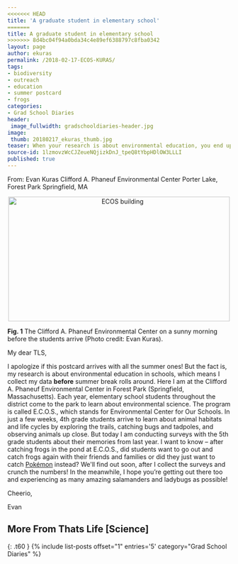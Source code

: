 ```yaml
---
<<<<<<< HEAD
title: 'A graduate student in elementary school'
=======
title: A graduate student in elementary school
>>>>>>> 8d4bc04f94a0bda34c4e89ef6388797c8fba0342
layout: page
author: ekuras
permalink: /2018-02-17-ECOS-KURAS/
tags:
- biodiversity
- outreach
- education
- summer postcard
- frogs
categories:
- Grad School Diaries
header:
 image_fullwidth: gradschooldiaries-header.jpg
image:
 thumb: 20180217_ekuras_thumb.jpg
teaser: When your research is about environmental education, you end up spending all your time at school!
source-id: 1lzmovzWcCJZeueNQjizkDnJ_tpeQ8tYbpHDlOW3LLLI
published: true
---
```

From: 	Evan Kuras
Clifford A. Phaneuf Environmental Center 
Porter Lake, Forest Park
Springfield, MA

<center><a data-flickr-embed="true"  href="https://www.flickr.com/photos/139839751@N06/26544981619/in/dateposted-friend/" title="ECOS building"><img src="https://farm5.staticflickr.com/4556/26544981619_958eb2a908.jpg" width="500" height="281" alt="ECOS building"></a><script async src="//embedr.flickr.com/assets/client-code.js" charset="utf-8"></script> </center>

**Fig. 1** The Clifford A. Phaneuf Environmental Center on a sunny morning before the students arrive (Photo credit: Evan Kuras). 

My dear TLS,

I apologize if this postcard arrives with all the summer ones! But the fact is, my research is about environmental education in schools, which means I collect my data **before** summer break rolls around. Here I am at the Clifford A. Phaneuf Environmental Center in Forest Park (Springfield, Massachusetts). Each year, elementary school students throughout the district come to the park to learn about environmental science. The program is called E.C.O.S., which stands for Environmental Center for Our Schools. In just a few weeks, 4th grade students arrive to learn about animal habitats and life cycles by exploring the trails, catching bugs and tadpoles, and observing animals up close. But today I am conducting surveys with the 5th grade students about their memories from last year. I want to know – after catching frogs in the pond at E.C.O.S., did students want to go out and catch frogs again with their friends and families or did they just want to catch [Pokémon](http://thatslifesci.com/2017-06-13-Biodiversity-in-my-Backyard-EKuras/) instead? We'll find out soon, after I collect the surveys and crunch the numbers! In the meanwhile, I hope you’re getting out there too and experiencing as many amazing salamanders and ladybugs as possible!

Cheerio,

Evan



## More From Thats Life [Science]
{: .t60 }
{% include list-posts offset="1" entries='5' category="Grad School Diaries" %}
